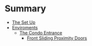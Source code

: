 # Summary
- [The Set Up](./intro.md)
- [Enviroments](./enviroments.md)
  - [The Condo Entrance](./chapter_1.md)
    - [Front Sliding Proximity Doors](./condoSlidingDoors.md)
